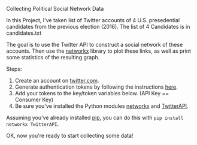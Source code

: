 Collecting Political Social Network Data

In this Project, I've taken list of Twitter accounts of 4 U.S. presedential candidates from the previous election (2016). The list of 4 Candidates is in candidates.txt

The goal is to use the Twitter API to construct a social network of these accounts.
Then use the [networkx](http://networkx.github.io/) library to plot these links, as well as print some statistics of the resulting graph.

Steps:
1. Create an account on [twitter.com](http://twitter.com).
2. Generate authentication tokens by following the instructions [here](https://dev.twitter.com/docs/auth/tokens-devtwittercom).
3. Add your tokens to the key/token variables below. (API Key == Consumer Key)
4. Be sure you've installed the Python modules [networkx](http://networkx.github.io/) and [TwitterAPI](https://github.com/geduldig/TwitterAPI).

Assuming you've already installed [pip](http://pip.readthedocs.org/en/latest/installing.html), you can do this with `pip install networkx TwitterAPI`.

OK, now you're ready to start collecting some data!
